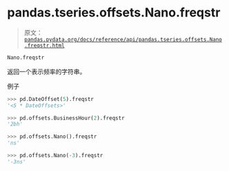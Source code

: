 # pandas.tseries.offsets.Nano.freqstr

> 原文：[`pandas.pydata.org/docs/reference/api/pandas.tseries.offsets.Nano.freqstr.html`](https://pandas.pydata.org/docs/reference/api/pandas.tseries.offsets.Nano.freqstr.html)

```py
Nano.freqstr
```

返回一个表示频率的字符串。

例子

```py
>>> pd.DateOffset(5).freqstr
'<5 * DateOffsets>' 
```

```py
>>> pd.offsets.BusinessHour(2).freqstr
'2bh' 
```

```py
>>> pd.offsets.Nano().freqstr
'ns' 
```

```py
>>> pd.offsets.Nano(-3).freqstr
'-3ns' 
```
